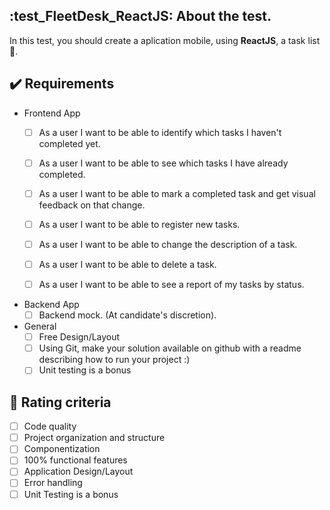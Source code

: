## :test_FleetDesk_ReactJS: About the test.
In this test, you should create a aplication mobile, using **ReactJS**, a task list :scroll:.

## :heavy_check_mark: Requirements

* Frontend App 
   * [ ] As a user I want to be able to identify which tasks I haven't completed yet.
   * [ ] As a user I want to be able to see which tasks I have already completed.
   * [ ] As a user I want to be able to mark a completed task and get visual feedback on that change.
   * [ ] As a user I want to be able to register new tasks.
   * [ ] As a user I want to be able to change the description of a task.
   * [ ] As a user I want to be able to delete a task.
   * [ ] As a user I want to be able to see a report of my tasks by status.

  
* Backend App
   * [ ] Backend mock. (At candidate's discretion).

* General
   * [ ] Free Design/Layout
   * [ ] Using Git, make your solution available on github with a readme describing how to run your project :)
   * [ ] Unit testing is a bonus
  
## :green_heart: Rating criteria

* [ ] Code quality
* [ ] Project organization and structure
* [ ] Componentization
* [ ] 100% functional features
* [ ] Application Design/Layout
* [ ] Error handling
* [ ] Unit Testing is a bonus
